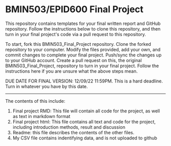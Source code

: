 # BMIN503/EPID600 Final Project

This repository contains templates for your final written report and GitHub repository. Follow the instructions below to clone this repository, and then turn in your final project's code via a pull request to this repository.

To start, fork this BMIN503_Final_Project repository.
Clone the forked repository to your computer.
Modify the files provided, add your own, and commit changes to complete your final project.
Push/sync the changes up to your GitHub account.
Create a pull request on this, the original BMIN503_Final_Project, repository to turn in your final project.
Follow the instructions here if you are unsure what the above steps mean.

DUE DATE FOR FINAL VERSION: 12/09/22 11:59PM. This is a hard deadline. Turn in whatever you have by this date.

----------------------------------------------------------------------------------------------------------------
The contents of this include:

1. Final project RMD: This file will contain all code for the project, as well as text in markdown format
2. Final project html: This file contains all text and code for the project, including introduction methods, result and discussion
3. Readme: this file describes the contents of the other files.
4. My CSV file contains indentifying data, and is not uploaded to github




